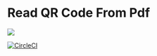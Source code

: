 # Read QR Code From Pdf

[![](https://jitpack.io/v/avew/kalascan.svg)](https://jitpack.io/#avew/kalascan)

[![CircleCI](https://circleci.com/gh/avew/kalascan.svg?style=shield)](https://circleci.com/gh/avew/kalascan)


